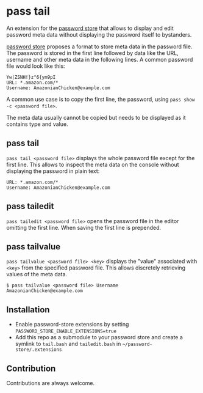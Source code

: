 # pass tail

An extension for the [password store](https://www.passwordstore.org/) that allows to display and edit password meta data without displaying the password itself to bystanders.

[password store](https://www.passwordstore.org/) proposes a format to store meta data in the password file. The password is stored in the first line followed by data like the URL, username and other meta data in the following lines. A common password file would look like this:
```
Yw|ZSNH!}z"6{ym9pI
URL: *.amazon.com/*
Username: AmazonianChicken@example.com
```

A common use case is to copy the first line, the password, using `pass show -c <password file>`.

The meta data usually cannot be copied but needs to be displayed as it contains type and value.

## pass tail

`pass tail <password file>` displays the whole password file except for the first line. This allows to inspect the meta data on the console without displaying the password in plain text:

```
URL: *.amazon.com/*
Username: AmazonianChicken@example.com
```

## pass tailedit

`pass tailedit <password file>` opens the password file in the editor omitting the first line. When saving the first line is prepended.

## pass tailvalue

`pass tailvalue <password file> <key>` displays the "value" associated with `<key>` from the specified password file. This allows discretely retrieving values of the meta data.

```
$ pass tailvalue <password file> Username
AmazonianChicken@example.com
```


## Installation

- Enable password-store extensions by setting ``PASSWORD_STORE_ENABLE_EXTENSIONS=true``
- Add this repo as a submodule to your password store and create a symlink to `tail.bash` and `tailedit.bash` in `~/password-store/.extensions`

## Contribution

Contributions are always welcome.
